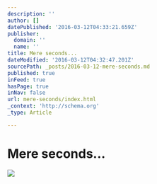 ```yaml
---
description: ''
author: []
datePublished: '2016-03-12T04:33:21.659Z'
publisher:
  domain: ''
  name: ''
title: Mere seconds...
dateModified: '2016-03-12T04:32:47.201Z'
sourcePath: _posts/2016-03-12-mere-seconds.md
published: true
inFeed: true
hasPage: true
inNav: false
url: mere-seconds/index.html
_context: 'http://schema.org'
_type: Article

---
```

# Mere seconds...
![](https://the-grid-user-content.s3-us-west-2.amazonaws.com/b5119e3c-9467-43e6-a7c6-17e1e9eb8968.png)